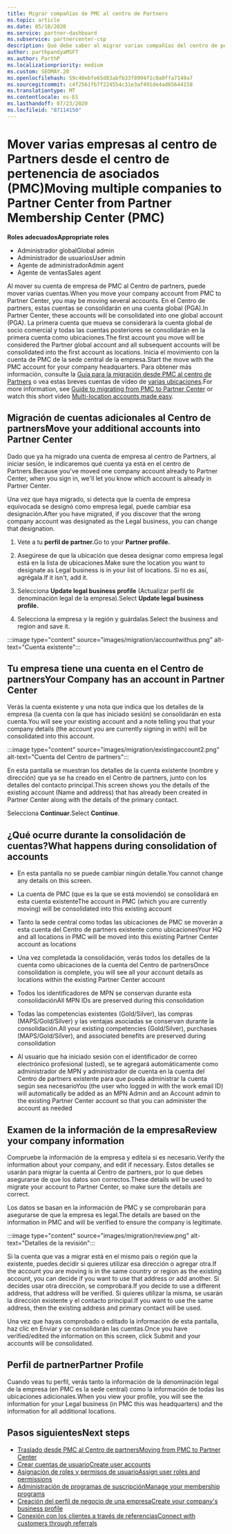 ```yaml
---
title: Migrar compañías de PMC al centro de Partners
ms.topic: article
ms.date: 05/18/2020
ms.service: partner-dashboard
ms.subservice: partnercenter-csp
description: Qué debe saber al migrar varias compañías del centro de pertenencia de asociados (PMC) al centro de Partners y consolidarlas en una cuenta global de socio comercial.
author: parthpandyaMSFT
ms.author: ParthP
ms.localizationpriority: medium
ms.custom: SEOMAY.20
ms.openlocfilehash: 59c40ebfe65d83abfb33f8994f1c0a0ffa7149a7
ms.sourcegitcommit: c4f2561fb7f224554c31e3af491de4ad65644158
ms.translationtype: MT
ms.contentlocale: es-ES
ms.lasthandoff: 07/23/2020
ms.locfileid: "87114150"
---
```

# <a name="moving-multiple-companies-to-partner-center-from-partner-membership-center-pmc"></a><span data-ttu-id="18bb2-103">Mover varias empresas al centro de Partners desde el centro de pertenencia de asociados (PMC)</span><span class="sxs-lookup"><span data-stu-id="18bb2-103">Moving multiple companies to Partner Center from Partner Membership Center (PMC)</span></span>

<span data-ttu-id="18bb2-104">**Roles adecuados**</span><span class="sxs-lookup"><span data-stu-id="18bb2-104">**Appropriate roles**</span></span>

- <span data-ttu-id="18bb2-105">Administrador global</span><span class="sxs-lookup"><span data-stu-id="18bb2-105">Global admin</span></span>
- <span data-ttu-id="18bb2-106">Administrador de usuarios</span><span class="sxs-lookup"><span data-stu-id="18bb2-106">User admin</span></span>
- <span data-ttu-id="18bb2-107">Agente de administrador</span><span class="sxs-lookup"><span data-stu-id="18bb2-107">Admin agent</span></span>
- <span data-ttu-id="18bb2-108">Agente de ventas</span><span class="sxs-lookup"><span data-stu-id="18bb2-108">Sales agent</span></span>

<span data-ttu-id="18bb2-109">Al mover su cuenta de empresa de PMC al Centro de partners, puede mover varias cuentas.</span><span class="sxs-lookup"><span data-stu-id="18bb2-109">When you move your company account from PMC to Partner Center, you may be moving several accounts.</span></span> <span data-ttu-id="18bb2-110">En el Centro de partners, estas cuentas se consolidarán en una cuenta global (PGA).</span><span class="sxs-lookup"><span data-stu-id="18bb2-110">In Partner Center, these accounts will be consolidated into one global account (PGA).</span></span> <span data-ttu-id="18bb2-111">La primera cuenta que mueva se considerará la cuenta global de socio comercial y todas las cuentas posteriores se consolidarán en la primera cuenta como ubicaciones.</span><span class="sxs-lookup"><span data-stu-id="18bb2-111">The first account you move will be considered the Partner global account and all subsequent accounts will be consolidated into the first account as locations.</span></span> <span data-ttu-id="18bb2-112">Inicia el movimiento con la cuenta de PMC de la sede central de la empresa.</span><span class="sxs-lookup"><span data-stu-id="18bb2-112">Start the move with the PMC account for your company headquarters.</span></span> <span data-ttu-id="18bb2-113">Para obtener más información, consulte la [Guía para la migración desde PMC al centro de Partners](guide-to-migration.md) o vea estas breves cuentas de vídeo de [varias ubicaciones](https://vimeo.com/290335248).</span><span class="sxs-lookup"><span data-stu-id="18bb2-113">For more information, see [Guide to migrating from PMC to Partner Center](guide-to-migration.md) or watch this short video [Multi-location accounts made easy](https://vimeo.com/290335248).</span></span>

## <a name="move-your-additional-accounts-into-partner-center"></a><span data-ttu-id="18bb2-114">Migración de cuentas adicionales al Centro de partners</span><span class="sxs-lookup"><span data-stu-id="18bb2-114">Move your additional accounts into Partner Center</span></span>

<span data-ttu-id="18bb2-115">Dado que ya ha migrado una cuenta de empresa al centro de Partners, al iniciar sesión, le indicaremos qué cuenta ya está en el centro de Partners.</span><span class="sxs-lookup"><span data-stu-id="18bb2-115">Because you've moved one company account already to Partner Center, when you sign in, we'll let you know which account is already in Partner Center.</span></span>

<span data-ttu-id="18bb2-116">Una vez que haya migrado, si detecta que la cuenta de empresa equivocada se designó como empresa legal, puede cambiar esa designación.</span><span class="sxs-lookup"><span data-stu-id="18bb2-116">After you have migrated, if you discover that the wrong company account was designated as the Legal business, you can change that designation.</span></span>

1. <span data-ttu-id="18bb2-117">Vete a tu **perfil de partner.**</span><span class="sxs-lookup"><span data-stu-id="18bb2-117">Go to your **Partner profile.**</span></span>

2. <span data-ttu-id="18bb2-118">Asegúrese de que la ubicación que desea designar como empresa legal está en la lista de ubicaciones.</span><span class="sxs-lookup"><span data-stu-id="18bb2-118">Make sure the location you want to designate as Legal business is in your list of locations.</span></span> <span data-ttu-id="18bb2-119">Si no es así, agrégala.</span><span class="sxs-lookup"><span data-stu-id="18bb2-119">If it isn't, add it.</span></span>

3. <span data-ttu-id="18bb2-120">Selecciona **Update legal business profile** (Actualizar perfil de denominación legal de la empresa).</span><span class="sxs-lookup"><span data-stu-id="18bb2-120">Select **Update legal business profile.**</span></span>

4. <span data-ttu-id="18bb2-121">Selecciona la empresa y la región y guárdalas.</span><span class="sxs-lookup"><span data-stu-id="18bb2-121">Select the business and region and save it.</span></span>

:::image type="content" source="images/migration/accountwithus.png" alt-text="Cuenta existente":::

## <a name="your-company-has-an-account-in-partner-center"></a><span data-ttu-id="18bb2-123">Tu empresa tiene una cuenta en el Centro de partners</span><span class="sxs-lookup"><span data-stu-id="18bb2-123">Your Company has an account in Partner Center</span></span>

<span data-ttu-id="18bb2-124">Verás la cuenta existente y una nota que indica que los detalles de la empresa (la cuenta con la que has iniciado sesión) se consolidarán en esta cuenta.</span><span class="sxs-lookup"><span data-stu-id="18bb2-124">You will see your existing account and a note telling you that your company details (the account you are currently signing in with) will be consolidated into this account.</span></span>

:::image type="content" source="images/migration/existingaccount2.png" alt-text="Cuenta del Centro de partners":::

<span data-ttu-id="18bb2-126">En esta pantalla se muestran los detalles de la cuenta existente (nombre y dirección) que ya se ha creado en el Centro de partners, junto con los detalles del contacto principal.</span><span class="sxs-lookup"><span data-stu-id="18bb2-126">This screen shows you the details of the existing account (Name and address) that has already been created in Partner Center along with the details of the primary contact.</span></span>

<span data-ttu-id="18bb2-127">Selecciona **Continuar**.</span><span class="sxs-lookup"><span data-stu-id="18bb2-127">Select **Continue**.</span></span>

## <a name="what-happens-during-consolidation-of-accounts"></a><span data-ttu-id="18bb2-128">¿Qué ocurre durante la consolidación de cuentas?</span><span class="sxs-lookup"><span data-stu-id="18bb2-128">What happens during consolidation of accounts</span></span>

- <span data-ttu-id="18bb2-129">En esta pantalla no se puede cambiar ningún detalle.</span><span class="sxs-lookup"><span data-stu-id="18bb2-129">You cannot change any details on this screen.</span></span>

- <span data-ttu-id="18bb2-130">La cuenta de PMC (que es la que se está moviendo) se consolidará en esta cuenta existente</span><span class="sxs-lookup"><span data-stu-id="18bb2-130">The account in PMC (which you are currently moving) will be consolidated into this existing account</span></span>

- <span data-ttu-id="18bb2-131">Tanto la sede central como todas las ubicaciones de PMC se moverán a esta cuenta del Centro de partners existente como ubicaciones</span><span class="sxs-lookup"><span data-stu-id="18bb2-131">Your HQ and all locations in PMC will be moved into this existing Partner Center account as locations</span></span>

- <span data-ttu-id="18bb2-132">Una vez completada la consolidación, verás todos los detalles de la cuenta como ubicaciones de la cuenta del Centro de partners</span><span class="sxs-lookup"><span data-stu-id="18bb2-132">Once consolidation is complete, you will see all your account details as locations within the existing Partner Center account</span></span>

- <span data-ttu-id="18bb2-133">Todos los identificadores de MPN se conservan durante esta consolidación</span><span class="sxs-lookup"><span data-stu-id="18bb2-133">All MPN IDs are preserved during this consolidation</span></span>

- <span data-ttu-id="18bb2-134">Todas las competencias existentes (Gold/Silver), las compras (MAPS/Gold/Silver) y las ventajas asociadas se conservan durante la consolidación.</span><span class="sxs-lookup"><span data-stu-id="18bb2-134">All your existing competencies (Gold/Silver), purchases (MAPS/Gold/Silver), and associated benefits are preserved during consolidation</span></span>

- <span data-ttu-id="18bb2-135">Al usuario que ha iniciado sesión con el identificador de correo electrónico profesional (usted), se te agregará automáticamente como administrador de MPN y administrador de cuenta en la cuenta del Centro de partners existente para que pueda administrar la cuenta según sea necesario</span><span class="sxs-lookup"><span data-stu-id="18bb2-135">You (the user who logged in with the work email ID) will automatically be added as an MPN Admin and an Account admin to the existing Partner Center account so that you can administer the account as needed</span></span>

## <a name="review-your-company-information"></a><span data-ttu-id="18bb2-136">Examen de la información de la empresa</span><span class="sxs-lookup"><span data-stu-id="18bb2-136">Review your company information</span></span>

<span data-ttu-id="18bb2-137">Compruebe la información de la empresa y edítela si es necesario.</span><span class="sxs-lookup"><span data-stu-id="18bb2-137">Verify the information about your company, and edit if necessary.</span></span>  <span data-ttu-id="18bb2-138">Estos detalles se usarán para migrar la cuenta al Centro de partners, por lo que debes asegurarse de que los datos son correctos.</span><span class="sxs-lookup"><span data-stu-id="18bb2-138">These details will be used to migrate your account to Partner Center, so make sure the details are correct.</span></span>

<span data-ttu-id="18bb2-139">Los datos se basan en la información de PMC y se comprobarán para asegurarse de que la empresa es legal.</span><span class="sxs-lookup"><span data-stu-id="18bb2-139">The details are based on the information in PMC and will be verified to ensure the company is legitimate.</span></span>


:::image type="content" source="images/migration/review.png" alt-text="Detalles de la revisión":::

<span data-ttu-id="18bb2-141">Si la cuenta que vas a migrar está en el mismo país o región que la existente, puedes decidir si quieres utilizar esa dirección o agregar otra.</span><span class="sxs-lookup"><span data-stu-id="18bb2-141">If the account you are moving is in the same country or region as the existing account, you can decide if you want to use that address or add another.</span></span> <span data-ttu-id="18bb2-142">Si decides usar otra dirección, se comprobará.</span><span class="sxs-lookup"><span data-stu-id="18bb2-142">If you decide to use a different address, that address will be verified.</span></span> <span data-ttu-id="18bb2-143">Si quieres utilizar la misma, se usarán la dirección existente y el contacto principal.</span><span class="sxs-lookup"><span data-stu-id="18bb2-143">If you want to use the same address, then the existing address and primary contact will be used.</span></span>

<span data-ttu-id="18bb2-144">Una vez que hayas comprobado o editado la información de esta pantalla, haz clic en Enviar y se consolidarán las cuentas.</span><span class="sxs-lookup"><span data-stu-id="18bb2-144">Once you have verified/edited the information on this screen, click Submit and your accounts will be consolidated.</span></span>

## <a name="partner-profile"></a><span data-ttu-id="18bb2-145">Perfil de partner</span><span class="sxs-lookup"><span data-stu-id="18bb2-145">Partner Profile</span></span>

<span data-ttu-id="18bb2-146">Cuando veas tu perfil, verás tanto la información de la denominación legal de la empresa (en PMC es la sede central) como la información de todas las ubicaciones adicionales.</span><span class="sxs-lookup"><span data-stu-id="18bb2-146">When you view your profile, you will see the information for your Legal business (in PMC this was headquarters) and the information for all additional locations.</span></span>

## <a name="next-steps"></a><span data-ttu-id="18bb2-147">Pasos siguientes</span><span class="sxs-lookup"><span data-stu-id="18bb2-147">Next steps</span></span>

- [<span data-ttu-id="18bb2-148">Traslado desde PMC al Centro de partners</span><span class="sxs-lookup"><span data-stu-id="18bb2-148">Moving from PMC to Partner Center</span></span>](move-pmc-pc-map.md)
- [<span data-ttu-id="18bb2-149">Crear cuentas de usuario</span><span class="sxs-lookup"><span data-stu-id="18bb2-149">Create user accounts</span></span>](create-user-accounts-and-set-permissions.md)
- [<span data-ttu-id="18bb2-150">Asignación de roles y permisos de usuario</span><span class="sxs-lookup"><span data-stu-id="18bb2-150">Assign user roles and permissions</span></span>](permissions-overview.md)
- [<span data-ttu-id="18bb2-151">Administración de programas de suscripción</span><span class="sxs-lookup"><span data-stu-id="18bb2-151">Manage your membership programs</span></span>](renew-mpn-offers.md)
- [<span data-ttu-id="18bb2-152">Creación del perfil de negocio de una empresa</span><span class="sxs-lookup"><span data-stu-id="18bb2-152">Create your company's business profile</span></span>](create-a-marketing-profile.md)
- [<span data-ttu-id="18bb2-153">Conexión con los clientes a través de referencias</span><span class="sxs-lookup"><span data-stu-id="18bb2-153">Connect with customers through referrals</span></span>](responding-to-referrals.md)
